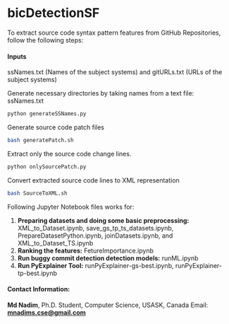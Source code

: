 # bicDetectionSF

To extract source code syntax pattern features from GitHub Repositories, follow the following steps: 
#### Inputs #### 
ssNames.txt (Names of the subject systems) and gitURLs.txt (URLs of the subject systems) 

Generate necessary directories by taking names from a text file: ssNames.txt
```bash
python generateSSNames.py
```
Generate source code patch files
```bash
bash generatePatch.sh
```
Extract only the source code change lines. 
```bash
python onlySourcePatch.py
```
Convert extracted source code lines to XML representation
```bash
bash SourceToXML.sh
```

Following Jupyter Notebook files works for: 
1. **Preparing datasets and doing some basic preprocessing:** XML_to_Dataset.ipynb, save_gs_tp_ts_datasets.ipynb, PrepareDatasetPython.ipynb, joinDatasets.ipynb, and XML_to_Dataset_TS.ipynb
2. **Ranking the features:** FetureImportance.ipynb
3. **Run buggy commit detection detection models:** runML.ipynb
4. **Run PyExplainer Tool:** runPyExplainer-gs-best.ipynb, runPyExplainer-tp-best.ipynb

#### Contact Information: 
**Md Nadim**, Ph.D. Student, Computer Science, USASK, Canada 
Email: **mnadims.cse@gmail.com**